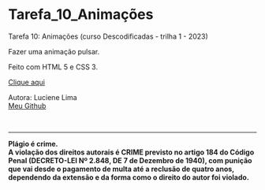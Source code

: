 # Tarefa_10_Animações
Tarefa 10: Animações (curso Descodificadas - trilha 1 - 2023)

Fazer uma animação pulsar.

Feito com HTML 5 e CSS 3.

<a href="https://lucienelima8.github.io/Tarefa_10_Animacoes/" target="_blank">Clique aqui</a>

Autora: Luciene Lima
<a href="https://github.com/lucienelima8" target="_blank">
<br>Meu Github</a>

<br>
<hr>
<b>Plágio é crime.<br>
A violação dos direitos autorais é CRIME previsto no <b>artigo 184 do Código Penal (DECRETO-LEI Nº 2.848, DE 7 de Dezembro de 1940)<b>, com punição que vai desde o pagamento de multa até a reclusão de quatro anos, dependendo da extensão e da forma como o direito do autor foi violado.
